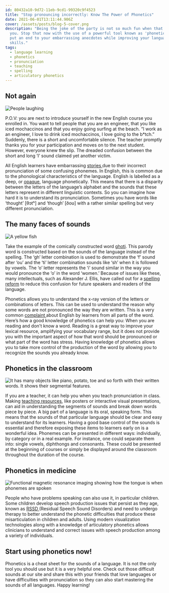 ```yaml
---
id: 80432a10-9d72-11eb-9cd1-99320c9f4523
title: "Stop pronouncing incorrectly: Know The Power of Phonetics"
date: 2021-06-01T13:11:44.906Z
cover: /assets/posts/blog-5-cover.png
description: "Being the joke of the party is not so much fun when that joke is
  you. Stop that now with the use of a powerful tool known as 'phonetics' and
  put an end to your embarrassing anecdotes while improving your language
  skills."
tags:
  - language learning
  - phonetics
  - pronunciation
  - teaching
  - spelling
  - articulatory phonetics
---
```

## Not again

![People laughing](/assets/posts/blog-5-image-1-laughing.jpg "We all make silly mistakes. ")

P.O.V: you are next to introduce yourself in the new English course you enrolled in. You want to tell people that you are an engineer, that you like iced mochaccinos and that you enjoy going surfing at the beach. “I work as an engineer, I love to drink iced mochaccinos, I love going to the b*tch.” Suddenly, there is a short and uncomfortable silence. The teacher promptly thanks you for your participation and moves on to the next student. However, everyone knew the slip. The dreaded confusion between the short and long ‘I’ sound claimed yet another victim.

All English learners have embarrassing [stories ](https://forum.duolingo.com/comment/26300512/What-Has-Been-Your-Most-Embarrassing-Language-Story)due to their incorrect pronunciation of some confusing phonemes. In English, this is common due to the phonological characteristics of the language. English is labelled as a deep, or [opaque](https://en.wikipedia.org/wiki/Orthographic_depth), language phonetically. This means that there is a disparity between the letters of the language’s alphabet and the sounds that these letters represent in different linguistic contexts. So you can imagine how hard it is to understand its pronunciation. Sometimes you have words like ‘thought’ \[θɔtʰ] and ‘though’ \[ðoʊ] with a rather similar spelling but very different pronunciation.

## The many faces of sounds

![A yellow fish](/assets/posts/blog-5-image-2-ghoti.jpg "Alternate spelling of the word 'fish.'")

Take the example of the comically constructed word [ghoti](https://en.wikipedia.org/wiki/Ghoti). This parody word is constructed based on the sounds of the language instead of the spelling. The ‘gh’ letter combination is used to demonstrate the ‘f’ sound after ‘ou’ and the ‘ti’ letter combination sounds like ‘sh’ when it is followed by vowels. The ‘o’ letter represents the ‘i’ sound similar in the way you would pronounce the ‘o’ in the word ‘women.’ Because of issues like these, many intellectuals, such as Alexander J. Ellis, have called out for a [spelling reform](https://www.bbc.com/worklife/article/20190613-simpler-spelling-may-be-more-relevant-than-ever) to reduce this confusion for future speakers and readers of the language.  

Phonetics allows you to understand the x-ray version of the letters or combinations of letters. This can be used to understand the reason why some words are not pronounced the way they are written. This is a very common [complaint ](https://www.speakenglishcenter.com/english-solving-the-6-biggest-difficulties-for-english-learners/)about English by learners from all parts of the word. Here’s how a good knowledge of phonetics can help you: 
When you are reading and don't know a word. Reading is a great way to improve your lexical resource, amplifying your vocabulary range, but it does not provide you with the important aspect of how that word should be pronounced or what part of the word has stress. Having knowledge of phonetics allows you to take more control of the production of the word by allowing you to recognize the sounds you already know.

## Phonetics in the classroom

![It has many objects like piano, potato, toe and so forth with their written words. It shows their segmental features.](/assets/posts/blog-5-image-3-phonetics.jpg "Segmental features represented in common words. ")

If you are a teacher, it can help you when you teach pronunciation in class. Making [teaching resources](https://www.weareteachers.com/phonics-activities/), like posters or interactive visual presentations, can aid in understanding the segments of sounds and break down words piece by piece. A big part of a language is its oral, speaking form. This means that the sounds of that particular language should be clear and easy to understand for its learners. Having a good base control of the sounds is essential and therefore exposing these items to learners early on is a wonderful idea. Phonemes can be presented in different ways: individually, by category or in a real example. For instance, one could separate them into: single vowels, diphthongs and consonants. These could be presented at the beginning of courses or simply be displayed around the classroom throughout the duration of the course. 

## Phonetics in medicine

![Functional magnetic resonance imaging showing how the tongue is when phonemes are spoken](/assets/posts/blog-5-image-4-mri.png "Phonemes seen through an fMRI.")

People who have problems speaking can also use it, in particular children. Some children develop speech production issues that persist as they age, known as [RSSD ](https://www.ncbi.nlm.nih.gov/pmc/articles/PMC4915106/)(Residual Speech Sound Disorders) and need to undergo therapy to better understand the phonetic difficulties that produce these misarticulation in children and adults. Using modern visualization technologies along with a knowledge of articulatory phonetics allows clinicians to understand and correct issues with speech production among a variety of individuals.

## Start using phonetics now!

Phonetics is a cheat sheet for the sounds of a language. It is not the only tool you should use but it is a very helpful one. Check out those difficult sounds at our site and share this with your friends that love languages or have difficulties with pronunciation so they can also start mastering the sounds of all languages. Happy learning!